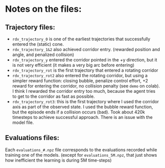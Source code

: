 # Notes on the files:

## Trajectory files:
- `rdv_trajectory_0` is one of the earliest trajectories that successfully entered the (static) cone.
- `rdv_trajectory_1&2` also achieved corridor entry. (rewarded position and angle, and penalized collision)
- `rdv_trajectory_y` entered the corridor pointed in the +y direction, but it is not very efficient (it makes a very big arc before entering)
- `rdv_trajectory_rot` is the first trajectory that entered a rotating corridor
- `rdv_trajectory_rot2` also entered the rotating corridor, but using a simpler reward function: closing bubble, penalize control effort, +2 reward for entering the corridor, no collision penalty (see `demo` on colab). I think I rewarded the corridor entry too much, because the agent tries to get to the corridor as fast as possible.
- `rdv_trajectory_rot3`: this is the first trajectory where I used the corridor axis as part of the observed state. I used the bubble reward function, but the episode ends if a collision occurs (bad). Took about 420k timesteps to achieve successful approach. There is an issue with the model file.

## Evaluations files:
Each `evaluations_#.npz` file corresponds to the evaluations recorded while training one of the models. (except for `evaluations_5M.npz`, that just shows how inefficient the learning is during 5M time-steps)